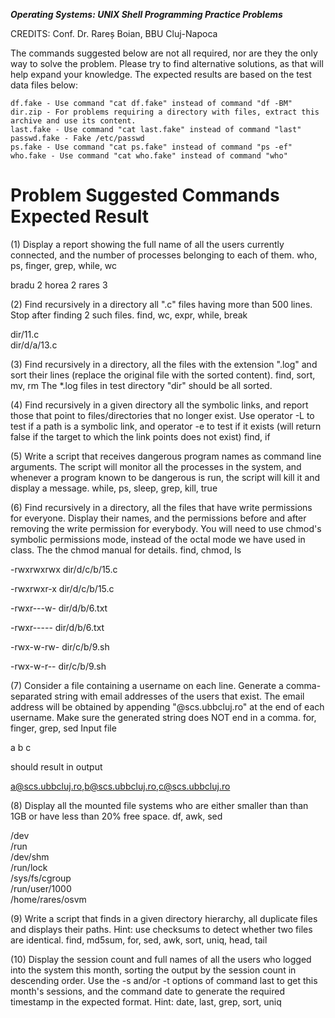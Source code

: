 
***Operating Systems: UNIX Shell Programming Practice Problems***

CREDITS: Conf. Dr. Rareș Boian, BBU Cluj-Napoca

The commands suggested below are not all required, nor are they the only way to solve the problem. Please try to find alternative solutions, as that will help expand your knowledge. The expected results are based on the test data files below:

    df.fake - Use command "cat df.fake" instead of command "df -BM"
    dir.zip - For problems requiring a directory with files, extract this archive and use its content.
    last.fake - Use command "cat last.fake" instead of command "last"
    passwd.fake - Fake /etc/passwd
    ps.fake - Use command "cat ps.fake" instead of command "ps -ef"
    who.fake - Use command "cat who.fake" instead of command "who"

# 	Problem 	Suggested Commands 	Expected Result
(1) 	Display a report showing the full name of all the users currently connected, and the number of processes belonging to each of them. 	who, ps, finger, grep, while, wc

bradu 2
horea 2
rares 3

(2) 	Find recursively in a directory all ".c" files having more than 500 lines. Stop after finding 2 such files. 	find, wc, expr, while, break

dir/11.c \
dir/d/a/13.c

(3) 	Find recursively in a directory, all the files with the extension ".log" and sort their lines (replace the original file with the sorted content). 	find, sort, mv, rm 	The *.log files in test directory "dir" should be all sorted.

(4) 	Find recursively in a given directory all the symbolic links, and report those that point to files/directories that no longer exist. Use operator -L to test if a path is a symbolic link, and operator -e to test if it exists (will return false if the target to which the link points does not exist) 	find, if 	

(5) 	Write a script that receives dangerous program names as command line arguments. The script will monitor all the processes in the system, and whenever a program known to be dangerous is run, the script will kill it and display a message. 	while, ps, sleep, grep, kill, true

(6) 	Find recursively in a directory, all the files that have write permissions for everyone. Display their names, and the permissions before and after removing the write permission for everybody. You will need to use chmod's symbolic permissions mode, instead of the octal mode we have used in class. The the chmod manual for details. 	find, chmod, ls

-rwxrwxrwx dir/d/c/b/15.c

-rwxrwxr-x dir/d/c/b/15.c

-rwxr---w- dir/d/b/6.txt

-rwxr----- dir/d/b/6.txt

-rwx-w-rw- dir/c/b/9.sh

-rwx-w-r-- dir/c/b/9.sh

(7) 	Consider a file containing a username on each line. Generate a comma-separated string with email addresses of the users that exist. The email address will be obtained by appending "@scs.ubbcluj.ro" at the end of each username. Make sure the generated string does NOT end in a comma. 	for, finger, grep, sed 	Input file

a
b
c

should result in output

a@scs.ubbcluj.ro,b@scs.ubbcluj.ro,c@scs.ubbcluj.ro

(8) 	Display all the mounted file systems who are either smaller than than 1GB or have less than 20% free space. 	df, awk, sed

/dev \
/run \
/dev/shm \
/run/lock \
/sys/fs/cgroup \
/run/user/1000 \
/home/rares/osvm 

(9) 	Write a script that finds in a given directory hierarchy, all duplicate files and displays their paths. Hint: use checksums to detect whether two files are identical. 	find, md5sum, for, sed, awk, sort, uniq, head, tail

(10) 	Display the session count and full names of all the users who logged into the system this month, sorting the output by the session count in descending order. Use the -s and/or -t options of command last to get this month's sessions, and the command date to generate the required timestamp in the expected format. Hint: 	date, last, grep, sort, uniq 	

